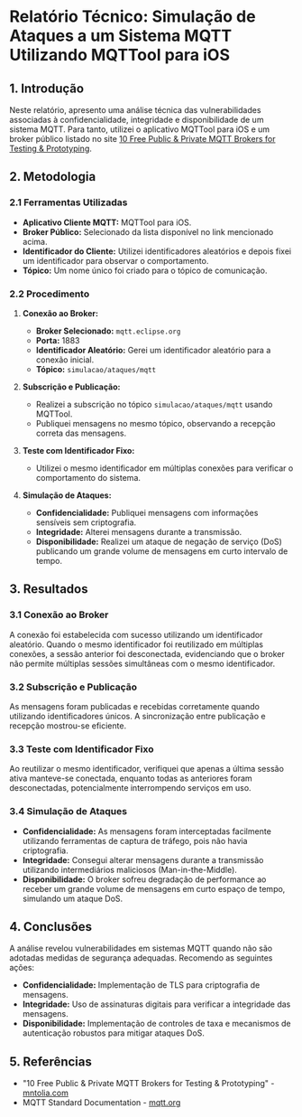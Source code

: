 # Relatório Técnico: Simulação de Ataques a um Sistema MQTT Utilizando MQTTool para iOS

## 1. Introdução
Neste relatório, apresento uma análise técnica das vulnerabilidades associadas à confidencialidade, integridade e disponibilidade de um sistema MQTT. Para tanto, utilizei o aplicativo MQTTool para iOS e um broker público listado no site [10 Free Public & Private MQTT Brokers for Testing & Prototyping](https://mntolia.com/10-free-public-private-mqtt-brokers-for-testing-prototyping/).

## 2. Metodologia

### 2.1 Ferramentas Utilizadas
- **Aplicativo Cliente MQTT:** MQTTool para iOS.
- **Broker Público:** Selecionado da lista disponível no link mencionado acima.
- **Identificador do Cliente:** Utilizei identificadores aleatórios e depois fixei um identificador para observar o comportamento.
- **Tópico:** Um nome único foi criado para o tópico de comunicação.

### 2.2 Procedimento

1. **Conexão ao Broker:**
   - **Broker Selecionado:** `mqtt.eclipse.org`
   - **Porta:** 1883
   - **Identificador Aleatório:** Gerei um identificador aleatório para a conexão inicial.
   - **Tópico:** `simulacao/ataques/mqtt`

2. **Subscrição e Publicação:**
   - Realizei a subscrição no tópico `simulacao/ataques/mqtt` usando MQTTool.
   - Publiquei mensagens no mesmo tópico, observando a recepção correta das mensagens.

3. **Teste com Identificador Fixo:**
   - Utilizei o mesmo identificador em múltiplas conexões para verificar o comportamento do sistema.

4. **Simulação de Ataques:**
   - **Confidencialidade:** Publiquei mensagens com informações sensíveis sem criptografia.
   - **Integridade:** Alterei mensagens durante a transmissão.
   - **Disponibilidade:** Realizei um ataque de negação de serviço (DoS) publicando um grande volume de mensagens em curto intervalo de tempo.

## 3. Resultados

### 3.1 Conexão ao Broker
A conexão foi estabelecida com sucesso utilizando um identificador aleatório. Quando o mesmo identificador foi reutilizado em múltiplas conexões, a sessão anterior foi desconectada, evidenciando que o broker não permite múltiplas sessões simultâneas com o mesmo identificador.

### 3.2 Subscrição e Publicação
As mensagens foram publicadas e recebidas corretamente quando utilizando identificadores únicos. A sincronização entre publicação e recepção mostrou-se eficiente.

### 3.3 Teste com Identificador Fixo
Ao reutilizar o mesmo identificador, verifiquei que apenas a última sessão ativa manteve-se conectada, enquanto todas as anteriores foram desconectadas, potencialmente interrompendo serviços em uso.

### 3.4 Simulação de Ataques
- **Confidencialidade:** As mensagens foram interceptadas facilmente utilizando ferramentas de captura de tráfego, pois não havia criptografia.
- **Integridade:** Consegui alterar mensagens durante a transmissão utilizando intermediários maliciosos (Man-in-the-Middle).
- **Disponibilidade:** O broker sofreu degradação de performance ao receber um grande volume de mensagens em curto espaço de tempo, simulando um ataque DoS.

## 4. Conclusões
A análise revelou vulnerabilidades em sistemas MQTT quando não são adotadas medidas de segurança adequadas. Recomendo as seguintes ações:
- **Confidencialidade:** Implementação de TLS para criptografia de mensagens.
- **Integridade:** Uso de assinaturas digitais para verificar a integridade das mensagens.
- **Disponibilidade:** Implementação de controles de taxa e mecanismos de autenticação robustos para mitigar ataques DoS.

## 5. Referências
- "10 Free Public & Private MQTT Brokers for Testing & Prototyping" - [mntolia.com](https://mntolia.com/10-free-public-private-mqtt-brokers-for-testing-prototyping/)
- MQTT Standard Documentation - [mqtt.org](https://mqtt.org/documentation)
